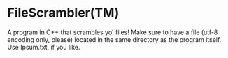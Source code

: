 FileScrambler(TM)
=============

A program in C++ that scrambles yo' files!
Make sure to have a file (utf-8 encoding only, please) located in the same directory as the program itself. Use Ipsum.txt, if you like.
